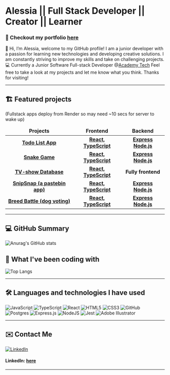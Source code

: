 # Alessia || Full Stack Developer || Creator || Learner 
### 🎨 Checkout my portfolio [here](https://alessiaborys.netlify.app/)
👋 Hi, I’m Alessia, welcome to my GitHub profile! I am a junior developer with a passion for learning new technologies and developing creative solutions. I am constantly striving to improve my skills and take on challenging projects. 
💻 Currently a Junior Software Full-stack Developer @[Academy Tech](https://academy.tech/)
Feel free to take a look at my projects and let me know what you think. Thanks for visiting!

<hr>

## 🏗️ Featured projects

  
(Fullstack apps deploy from Render so may need ~10 secs for server to wake up)
<table>
  <thead align="center">
    <tr border: none;>
      <td><b>Projects</b></td>
      <td><b>Frontend</b></td>
      <td><b>Backend</b></td>
      <!--<td><b>Documentation</b></td>-->
    </tr>
  </thead>
  <tbody>
  <tbody align="center">
     <tr>
      <td><a href="https://to-do-full-stack.netlify.app" target="_blank"><b>Todo List App<b></a></td>
      <td><a href="https://github.com/alessiasHUB/to-do-front"><b>React, TypeScript</b></a></td>
      <td><a href="https://github.com/alessiasHUB/to-do-back"><b>Express Node.js</b></a></td>
      <!--<td><a href="addlinkhere"><b>Documentation</b></a></td>-->
    </tr>
    <tr>
      <td><a href="https://my-great-snake-game.netlify.app/" target="_blank"><b>Snake Game<b></a></td>
      <td><a href="https://github.com/alessiasHUB/snake-front/"><b>React, TypeScript</b></a></td>
      <td><a href="https://github.com/alessiasHUB/snake-back"><b>Express Node.js</b></a></td>
      <!--<td><a href="addlinkhere"><b>Documentation</b></a></td>-->
    </tr>
    <tr>
      <td><a href="https://tv-shows-project-alli-maria.netlify.app/" target="_blank"><b>TV-show Database<b></a></td>
      <td><a href="https://github.com/mariatens/tv-shows-project"><b>React, TypeScript</b></a></td>
      <td><b>Fully frontend</b></a></td>
      <!--<td><a href="addlinkhere"><b>Documentation</b></a></td>-->
    </tr>
    <tr>
      <td><a href="https://snip-snap-pro.netlify.app/" target="_blank"><b>SnipSnap (a pastebin app)<b></a></td>
      <td><a href="https://github.com/maghfoor-a/pair-project-week1-frontend"><b>React, TypeScript</b></a></td>
      <td><a href="https://github.com/maghfoor-a/pair-project-week1-backend"><b>Express Node.js</b></a></td>
      <!--<td><a href="addlinkhere"><b>Documentation</b></a></td>-->
    </tr>
    <tr>
      <td><a href="https://breed-battle.netlify.app/" target="_blank"><b>Breed Battle (dog voting)<b></a></td>
      <td><a href="https://github.com/syndercres/dog-breeds-front-end"><b>React, TypeScript</b></a></td>
      <td><a href="https://github.com/syndercres/dog-voting-back-end"><b>Express Node.js</b></a></td>
      <!--<td><a href="addlinkhere"><b>Documentation</b></a></td>-->
    </tr>
  </tbody>
</table>

<hr>
        
## 💻 GitHub Summary

        
![Anurag's GitHub stats](https://github-readme-stats.vercel.app/api?username=alessiashub&count_private=true&show_icons=true&theme=midnight-purple&card_width=550)


## 🧰 What I've been coding with


![Top Langs](https://github-readme-stats.vercel.app/api/top-langs/?username=alessiashub&layout=compact&theme=midnight-purple&card_width=500)

<hr>
        
## 🛠️ Languages and technologies I have used

![JavaScript](https://img.shields.io/badge/javascript-%23323330.svg?style=for-the-badge&logo=javascript&logoColor=%23F7DF1E)
![TypeScript](https://img.shields.io/badge/typescript-%23007ACC.svg?style=for-the-badge&logo=typescript&logoColor=white)
![React](https://img.shields.io/badge/react-%2320232a.svg?style=for-the-badge&logo=react&logoColor=%2361DAFB)
![HTML5](https://img.shields.io/badge/html5-%23E34F26.svg?style=for-the-badge&logo=html5&logoColor=white)
![CSS3](https://img.shields.io/badge/css3-%231572B6.svg?style=for-the-badge&logo=css3&logoColor=white)
![GitHub](https://img.shields.io/badge/github-%23121011.svg?style=for-the-badge&logo=github&logoColor=white)
![Postgres](https://img.shields.io/badge/postgres-%23316192.svg?style=for-the-badge&logo=postgresql&logoColor=white)
![Express.js](https://img.shields.io/badge/express.js-%23404d59.svg?style=for-the-badge&logo=express&logoColor=%2361DAFB)
![NodeJS](https://img.shields.io/badge/node.js-6DA55F?style=for-the-badge&logo=node.js&logoColor=white)
![Jest](https://img.shields.io/badge/-jest-%23C21325?style=for-the-badge&logo=jest&logoColor=white)
![Adobe Illustrator](https://img.shields.io/badge/adobe%20illustrator-%23FF9A00.svg?style=for-the-badge&logo=adobe%20illustrator&logoColor=white)



<hr>
        
## ✉️ Contact Me

<a href="https://www.linkedin.com/in/alessiaborys/en" target="_blank"><img alt="LinkedIn" src="https://img.shields.io/badge/linkedin-%230077B5.svg?&style=for-the-badge&logo=linkedin&logoColor=white" /></a>
#### LinkedIn: [here]()
        
<hr>
